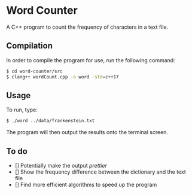 # Word Counter
A C++ program to count the frequency of characters in a text file.

## Compilation
In order to compile the program for use, run the following command:

```bash
$ cd word-counter/src
$ clang++ wordCount.cpp -o word -std=c++17
```

## Usage
To run, type:

```bash
$ ./word ../data/frankenstein.txt
```

The program will then output the results onto the terminal screen.
## To do
 - [] Potentially make the output _prettier_
 - [] Show the frequency difference between the dictionary and the text file
 - [] Find more efficient algorithms to speed up the program
